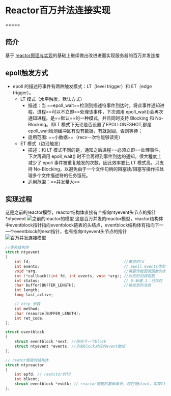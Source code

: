 # Reactor百万并法连接实现
=====
## 简介
  基于 [reactor原理与实现](https://blog.csdn.net/weixin_43687811/article/details/122573696)的基础上继续做出改进进而实现服务器的百万并发连接
   
## epoll触发方式   
 * epoll 的描述符事件有两种触发模式：LT（level trigger）和 ET（edge trigger）。
	 *  LT 模式（水平触发，默认方式）
		 * 描述：当 ==epoll_wait==检测到描述符事件到达时，将此事件通知进程，进程==可以不立即==处理该事件，下次调用 epoll_wait()会再次通知进程。是==默认==的一种模式，并且同时支持 Blocking 和 No-Blocking。即LT 模式下无论是否设置了EPOLLONESHOT,都是epoll_wait检测缓冲区有没有数据，有就返回，否则等待；
	 	* 适用范围:  ==小数据==（recv一次性能够读完）
	 * ET 模式（边沿触发）
	 	* 描述：和 LT 模式不同的是，通知之后进程==必须立即==处理事件，下次再调用 epoll_wait() 时不会再得到事件到达的通知。很大程度上减少了 epoll 事件被重复触发的次数，因此效率要比 LT 模式高。只支持 No-Blocking，以避免由于一个文件句柄的阻塞读/阻塞写操作把处理多个文件描述符的任务饿死。
	 	* 适用范围：==并发量大==


## 实现过程
这是之前的reactor模型，reactor结构体直接有个指向ntyevent头节点的指针*ntyevent
![之前的reactor的模型](https://img-blog.csdnimg.cn/a87462e786284ef88cb7b14488b30702.png?x-oss-process=image/watermark,type_d3F5LXplbmhlaQ,shadow_50,text_Q1NETiBA5L2V6JSa,size_20,color_FFFFFF,t_70,g_se,x_16#pic_center)
这是百万并发的reactor模型，reactor结构体中eventblock指针指向eventblock链表的头结点，eventblock结构体有指向下一一个eventblock的next指针，也有指向ntyevent头节点的指针
![百万并发连接模型](https://img-blog.csdnimg.cn/d4a6c4422f10488a84bf8774042759b0.png?x-oss-process=image/watermark,type_d3F5LXplbmhlaQ,shadow_50,text_Q1NETiBA5L2V6JSa,size_20,color_FFFFFF,t_70,g_se,x_16#pic_center)

```cpp
//事务结构体
struct ntyevent
{
    int fd;                                         //事务的fd
    int events;                                     // epoll events类型
    void *arg;                                      //需要传给回调函数的参数,一般传的是reactor的指针
    int (*callback)(int fd, int events, void *arg); //对应的回调函数
    int status;                                     // 0:新建 1：已存在
    char buffer[BUFFER_LENGTH];                     //接收到的消息
    int length;
    long last_active;

    // http 参数
    int method;
    char resource[BUFFER_LENGTH];
    int ret_code;
};

struct eventblock
{
    struct eventblock *next; //指向下一个block
    struct ntyevent *events; //当前block对应的event数组
};

// reator使用的结构体
struct ntyreactor
{
    int epfd; // reatctor的fd
    int blkcnt;
    struct eventblock *evblk; // reactor管理的基础单元，现在是block，实现C1000K
};
```
